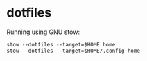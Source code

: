 # dotfiles

Running using GNU stow:

```
stow --dotfiles --target=$HOME home
stow --dotfiles --target=$HOME/.config home
```
